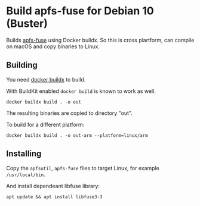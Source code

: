 # Build apfs-fuse for Debian 10 (Buster)

Builds [apfs-fuse] using Docker buildx. So this is cross plartform, can compile
on macOS and copy binaries to Linux.

[apfs-fuse]: https://github.com/sgan81/apfs-fuse

## Building

You need [docker buildx][buildx] to build.

With BuildKit enabled `docker build` is known to work as well.

[buildx]: https://docs.docker.com/buildx/working-with-buildx/

```shell
docker buildx build . -o out
```

The resulting binaries are copied to directory "out".

To build for a different platform:

```shell
docker buildx build . -o out-arm --platform=linux/arm
```

## Installing

Copy the `apfsutil`, `apfs-fuse` files to target Linux, for example `/usr/local/bin`.

And install dependeant libfuse library:

```
apt update && apt install libfuse3-3
```
